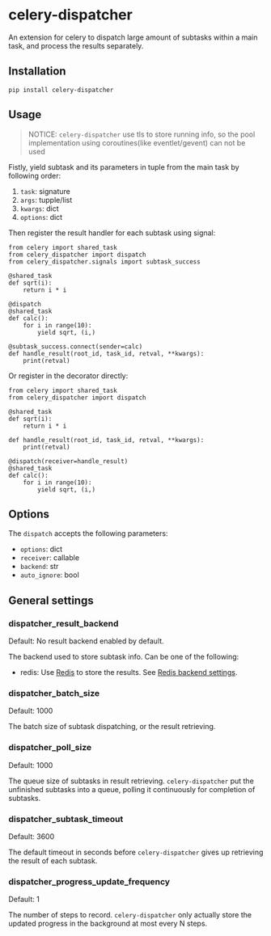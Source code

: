 # celery-dispatcher

An extension for celery to dispatch large amount of subtasks within a main task, and process the results separately.

## Installation

```
pip install celery-dispatcher
```

## Usage

> NOTICE: `celery-dispatcher` use tls to store running info, so the pool implementation using coroutines(like eventlet/gevent) can not be used

Fistly, yield subtask and its parameters in tuple from the main task by following order:

1. `task`: signature
2. `args`: tupple/list
3. `kwargs`: dict
4. `options`: dict

Then register the result handler for each subtask using signal:

```
from celery import shared_task
from celery_dispatcher import dispatch
from celery_dispatcher.signals import subtask_success

@shared_task
def sqrt(i):
    return i * i

@dispatch
@shared_task
def calc():
    for i in range(10):
        yield sqrt, (i,)

@subtask_success.connect(sender=calc)
def handle_result(root_id, task_id, retval, **kwargs):
    print(retval)
```

Or register in the decorator directly:

```
from celery import shared_task
from celery_dispatcher import dispatch

@shared_task
def sqrt(i):
    return i * i

def handle_result(root_id, task_id, retval, **kwargs):
    print(retval)

@dispatch(receiver=handle_result)
@shared_task
def calc():
    for i in range(10):
        yield sqrt, (i,)
```

## Options

The `dispatch` accepts the following parameters:

- `options`: dict
- `receiver`: callable
- `backend`: str
- `auto_ignore`: bool

## General settings

### dispatcher_result_backend

Default: No result backend enabled by default.

The backend used to store subtask info. Can be one of the following:

- redis: Use [Redis](https://redis.io/) to store the results. See [Redis backend settings](https://docs.celeryproject.org/en/stable/userguide/configuration.html#conf-redis-result-backend).

### dispatcher_batch_size

Default: 1000

The batch size of subtask dispatching, or the result retrieving.

### dispatcher_poll_size

Default: 1000

The queue size of subtasks in result retrieving. `celery-dispatcher` put the unfinished subtasks into a queue, polling it continuously for completion of subtasks.

### dispatcher_subtask_timeout

Default: 3600

The default timeout in seconds before `celery-dispatcher` gives up retrieving the result of each subtask.

### dispatcher_progress_update_frequency

Default: 1

The number of steps to record. `celery-dispatcher` only actually store the updated progress in the background at most every N steps.
